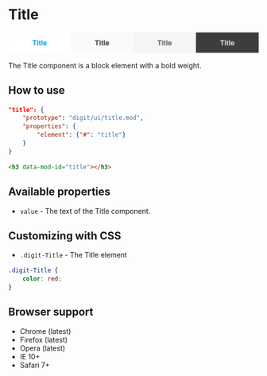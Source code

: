 # Title

![Text](screenshot.png)

The Title component is a block element with a bold weight.

## How to use

```json
"title": {
    "prototype": "digit/ui/title.mod",
    "properties": {
        "element": {"#": "title"}
    }
}
```

```html
<h3 data-mod-id="title"></h3>
```



## Available properties

* `value` - The text of the Title component.



## Customizing with CSS

* `.digit-Title` - The Title element

```css
.digit-Title {
    color: red;
}
```



## Browser support

* Chrome (latest)
* Firefox (latest)
* Opera (latest)
* IE 10+
* Safari 7+
